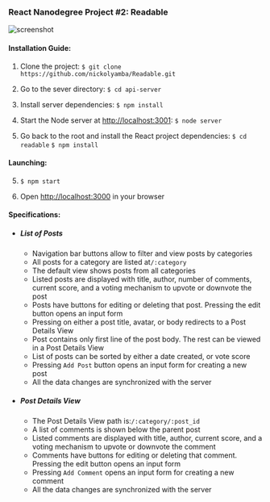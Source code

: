 ### React Nanodegree Project #2: Readable

![screenshot](https://user-images.githubusercontent.com/8766167/32708428-c2f20c4a-c7de-11e7-9ab9-167a6151a4fb.PNG)

#### Installation Guide:
1. Clone the project: `$ git clone https://github.com/nickolyamba/Readable.git`

2. Go to the sever directory: `$ cd api-server`

3. Install server dependencies: `$ npm install`

4. Start the Node server at [http://localhost:3001](http://localhost:3001): `$ node server`

4. Go back to the root and install the React project dependencies: `$ cd readable` `$ npm install`


#### Launching:
5. `$ npm start`

6. Open [http://localhost:3000](http://localhost:3000) in your browser


#### Specifications:
* ##### List of Posts
    * Navigation bar buttons allow to filter and view posts by categories
    * All posts for a category are listed at`/:category`
    * The default view shows posts from all categories
    * Listed posts are displayed with title, author, number of comments, current score, and a voting mechanism to upvote or downvote the post 
    * Posts have buttons for editing or deleting that post. Pressing the edit button opens an input form
    * Pressing on either a post title, avatar, or body redirects to a Post Details View
    * Post contains only first line of the post body. The rest can be viewed in a Post Details View
    * List of posts can be sorted by either a date created, or vote score
    * Pressing `Add Post` button opens an input form for creating a new post
    * All the data changes are synchronized with the server

* ##### Post Details View
    * The Post Details View path is:`/:category/:post_id`
    * A list of comments is shown below the parent post
    * Listed comments are displayed with title, author, current score, and a voting mechanism to upvote or downvote the comment 
    * Comments have buttons for editing or deleting that comment. Pressing the edit button opens an input form
    * Pressing `Add Comment` opens an input form for creating a new comment
    * All the data changes are synchronized with the server
    

